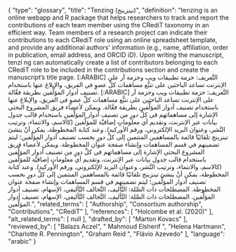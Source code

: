 {
    "type": "glossary",
    "title": "Tenzing (تينزينج)",
    "definition": "tenzing is an online webapp and R package that helps researchers to track and report the contributions of each team member using the CRediT taxonomy in an efficient way. Team members of a research project can indicate their contributions to each CRediT role using an online spreadsheet template, and provide any additional authors' information (e.g., name, affiliation, order in publication, email address, and ORCID iD). Upon writing the manuscript, tenzi ng can automatically create a list of contributors belonging to each CRediT role to be included in the contributions section and create the manuscript’s title page. [:ARABIC] التَّعريف: حزمة تطبيقات ويب وحزمة آر على الإنترنت تساعد الباحثين على تتبُّع مساهمات كلِّ عضوٍ في الفريق، والإبلاغ عنها باستخدام تصنيف أدوار المؤلِّفين بطريقة فعَّالة. [:ARABIC] التَّعريف: حزمة تطبيقات ويب وحزمة آر على الإنترنت تساعد الباحثين على تتبُّع مساهمات كلِّ عضوٍ في الفريق، والإبلاغ عنها باستخدام تصنيف أدوار المؤلِّفين بطريقة فعَّالة. ويمكن لأعضاء فريق المشروع البحثي الإشارة إلى مساهماتهم في كلِّ دورٍ من تصنيف أدوار المؤلِّفين باستخدام قالب جدول بيانات عبر الإنترنت، وتقديم أي معلوماتٍ إضافيَّة للمؤلِّفين (كالاسم، والانتماء، وترتيب النَّشر، وعنوان البريد الإلكتروني، ورقم الأوركيد). وعند كتابة المخطوطة، يمكن أنْ ينشئ تينزينج تلقائيًا قائمة بالمساهمين المنتمين إلى كلِّ دورٍ بحسب تصنيف أدوار المؤلِّفين؛ ليتم تضمينهم في قسم المساهمات وإنشاء صفحة عنوان المخطوطة. ويمكن لأعضاء فريق المشروع البحثي الإشارة إلى مساهماتهم في كلِّ دورٍ من تصنيف أدوار المؤلِّفين باستخدام قالب جدول بيانات عبر الإنترنت، وتقديم أي معلوماتٍ إضافيَّة للمؤلِّفين (كالاسم، والانتماء، وترتيب النَّشر، وعنوان البريد الإلكتروني، ورقم الأوركيد). وعند كتابة المخطوطة، يمكن أنْ ينشئ تينزينج تلقائيًا قائمة بالمساهمين المنتمين إلى كلِّ دورٍ بحسب تصنيف أدوار المؤلِّفين؛ ليتم تضمينهم في قسم المساهمات وإنشاء صفحة عنوان المخطوطة. المصطلحات ذات الصِّلة: التَّأليف، التَّحالف التَّأليفي، الإسهام، تصنيف أدوار المؤلِّفين. المصطلحات ذات الصِّلة: التَّأليف، التَّحالف التَّأليفي، الإسهام، تصنيف أدوار المؤلِّفين.",
    "related_terms": [
        "Authorship",
        "Consortium authorship",
        "Contributions",
        "CRediT"
    ],
    "references": [
        "Holcombe et al. (2020)"
    ],
    "alt_related_terms": [
        null
    ],
    "drafted_by": [
        "Marton Kovacs"
    ],
    "reviewed_by": [
        "Balazs Aczel",
        " Mahmoud Elsherif ",
        "Helena Hartmann",
        "Charlotte R. Pennington",
        "Graham Reid ",
        "Flávio Azevedo"
    ],
    "language": "arabic"
}